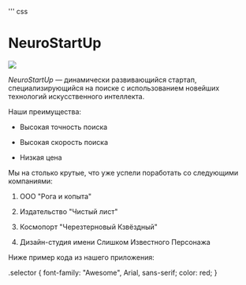 ''' css

# NeuroStartUp

![](https://netology-code.github.io/git-homeworks/introduction/assets/logo.png)

*NeuroStartUp* — динамически развивающийся стартап, специализирующийся на поиске с использованием новейших технологий искусственного интеллекта.

Наши преимущества:

* Высокая точность поиска
  
* Высокая скорость поиска

* Низкая цена



Мы на столько крутые, что уже успели поработать со следующими компаниями:

1. ООО "Рога и копыта"

2. Издательство "Чистый лист"

3. Космопорт "Черезтерновый Кзвёздный"

4. Дизайн-студия имени Слишком Известного Персонажа

Ниже пример кода из нашего приложения:

.selector {
    font-family: "Awesome", Arial, sans-serif;
    color: red;
}